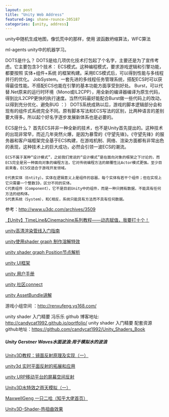 ```yaml
---
layout: post
title: "Unity Web Address"
featured-img: shane-rounce-205187
categories: [unity, address]
---
```


unity中随机生成地图，像饥荒中的那样，使用   波函数坍缩算法，WFC算法   


ml-agents unity中的机器学习。

DOTS是什么？
DOTS是给几项优化技术打包起了个名字，主要还是为了宣传考虑。它主要包含3个技术：
	ECS模式。这种编程模式，要求游戏逻辑和引擎功能，都要按照 实体+组件+系统 的框架构建。采用ECS模式后，可以得到性能与多线程并行的优化。
	JobSystem。一套先进的多线程任务管理系统，搭配ECS时可以获得最佳性能。不搭配ECS也能在引擎的基本功能方面享受到好处。
	Burst，可以代替.Net原来的运行时环境（Mono或IL2CPP），用全新的编译器编译为原生代码，得到比IL2CPP更快的执行速度。当然代码最好能配合Burst做一些代码上的改动，以得到充分优化、避免BUG  ：）
  DOTS系统成熟以后，游戏的脚本逻辑部分会和现有的组件式系统完全不同。原有脚本写法和ECS写法的区别，比两种语言的差别要大得多。所以起个好名字逐步发展新体系也是必要的。




ECS是什么？
	首先ECS并非一种全新的技术，也不是Unity首先提出的。这种技术的出现非常早，而近几年突然火爆，是因为暴雪的《守望先锋》。《守望先锋》的服务器和客户端框架完全基于ECS构建，在游戏机制、网络、渲染方面都有非常出色的表现，这种技术上的巨大成功，必然会引领一波ECS的潮流。

	ECS不属于某种“设计模式”，之前我们常说的“设计模式”是在面向对象的框架之下讨论的，而ECS完全是另一种面向对象的编程方法，它对传统编程方法的颠覆性比Actor模式更强。至少目前来看，ECS仅适合于游戏开发领域。
	
	E代表实体（Entity）。实体在逻辑意义上是组件的容器，每个实体有若干个组件；但在实现上它只需要一个整数ID，区分不同的实体。
	C代表组件（Component），它不是目前Unity中的组件，而是一种只拥有数据，不能具有任何方法的结构体。
	S代表系统（System），和C相反，系统只能具有方法而不具有任何数据。

参考：http://www.u3dc.com/archives/3509


[【Unity】TimeLine&Cinemachine系列教程——动态赋值，我要打十个！](https://www.bilibili.com/read/cv29363/)



[unity高清渲染管线入门指南](https://connect.unity.com/p/gao-qing-xi-xuan-ran-guan-xian-hdrpru-men-zhi-nan)



[unity使用shader graph 制作溶解特效](https://connect.unity.com/p/li-yong-shadergraphzhao-se-qi-shi-tu-shi-xian-xuan-ku-de-wu-ti-xiao-rong-te-xiao)



[unity shader graph Position节点解析](https://www.bilibili.com/read/cv3585934/)



[unity UI框架](http://www.manew.com/thread-42748-1-1.html)



[unity 用户手册](https://docs.unity3d.com/Manual/UnityManual.html)



[unity 社区connect](https://connect.unity.com)



[unity AssetBundle讲解](https://blog.csdn.net/qq_35361471/article/details/82854560#1_AssetBundle_3)





游戏小组空间 ：http://renxufeng.ys168.com/

unity shader 入门精要 冯乐乐 github 博客地址: http://candycat1992.github.io/portfolio/
unity shader 入门精要 配套资源github地址：https://github.com/candycat1992/Unity_Shaders_Book

##### Unity Gerstner Waves水面波浪:用于模拟水的波浪



[Unity3D教程：镜面反射原理及实现（一）](https://gameinstitute.qq.com/community/detail/106151)



[unity3d 实时平面反射的拓展和应用](https://zhuanlan.zhihu.com/p/37648960)



[unity URP移动平台的屏幕空间反射](https://zhuanlan.zhihu.com/p/150890059)



[Unity3D水特效之雨天模拟（一）](https://zhuanlan.zhihu.com/p/37796757)



[MaxwellGeng 一只二哈（知乎大佬首页）](https://www.zhihu.com/people/maxwellgeng)





[Unity3D-Shader-热扭曲效果](https://www.cnblogs.com/lijiajia/p/6861516.html)

